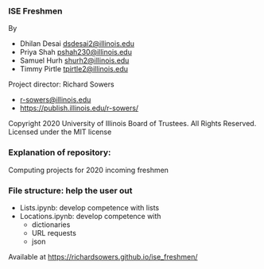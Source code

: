 ### ISE Freshmen ###
By
* Dhilan Desai <dsdesai2@illinois.edu>
* Priya Shah <pshah230@illinois.edu>
* Samuel Hurh <shurh2@illinois.edu>
* Timmy Pirtle <tpirtle2@illinois.edu>

Project director: Richard Sowers
* <r-sowers@illinois.edu>
* <https://publish.illinois.edu/r-sowers/>

Copyright 2020 University of Illinois Board of Trustees. All Rights Reserved. Licensed under the MIT license

### Explanation of repository:
Computing projects for 2020 incoming freshmen

### File structure:  help the user out
* Lists.ipynb: develop competence with lists
* Locations.ipynb:  develop competence with
    + dictionaries
    + URL requests
    + json

Available at <https://richardsowers.github.io/ise_freshmen/>


